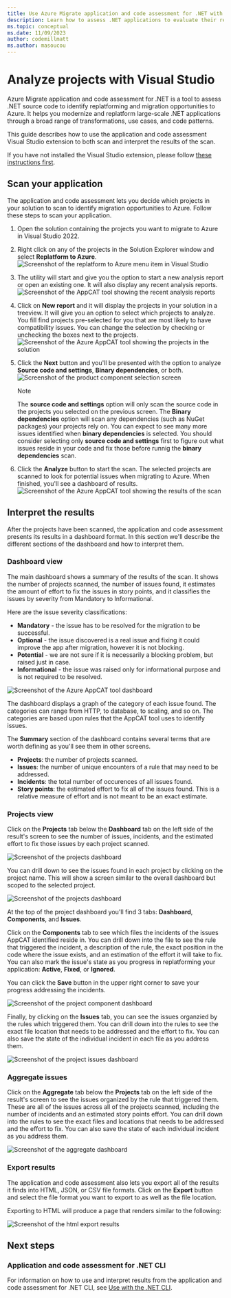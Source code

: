 ```yaml
---
title: Use Azure Migrate application and code assessment for .NET with Visual Studio
description: Learn how to assess .NET applications to evaluate their readiness to migrate to Azure with Visual Studio.
ms.topic: conceptual
ms.date: 11/09/2023
author: codemillmatt
ms.author: masoucou
---
```


# Analyze projects with Visual Studio

Azure Migrate application and code assessment for .NET is a tool to assess .NET source code to identify replatforming and migration opportunities to Azure. It helps you modernize and replatform large-scale .NET applications through a broad range of transformations, use cases, and code patterns.

This guide describes how to use the application and code assessment Visual Studio extension to both scan and interpret the results of the scan.

If you have not installed the Visual Studio extension, please follow [these instructions first](./install.md).

## Scan your application

The application and code assessment lets you decide which projects in your solution to scan to identify migration opportunities to Azure. Follow these steps to scan your application.

1. Open the solution containing the projects you want to migrate to Azure in Visual Studio 2022.
1. Right click on any of the projects in the Solution Explorer window and select **Replatform to Azure**.
    ![Screenshot of the replatform to Azure menu item in Visual Studio](./media/replatform.png)
1. The utility will start and give you the option to start a new analysis report or open an existing one. It will also display any recent analysis reports.
    ![Screenshot of the AppCAT tool showing the recent analysis reports](./media/appcat-start-screen.png)
1. Click on **New report** and it will display the projects in your solution in a treeview. It will give you an option to select which projects to analyze. You fill find projects pre-selected for you that are most likely to have compatibility issues. You can change the selection by checking or unchecking the boxes next to the projects.
    ![Screenshot of the Azure AppCAT tool showing the projects in the solution](./media/analyze-project-selection.png)
1. Click the **Next** button and you'll be presented with the option to analyze **Source code and settings**, **Binary dependencies**, or both.
    ![Screenshot of the product component selection screen](./media/analyze-project-component-selection.png)
    > [!NOTE]
    > The **source code and settings** option will only scan the source code in the projects you selected on the previous screen. The **Binary dependencies** option will scan any dependencies (such as NuGet packages) your projects rely on. You can expect to see many more issues identified when **binary dependencies** is selected.
    > You should consider selecting only **source code and settings** first to figure out what issues reside in your code and fix those before runnig the **binary dependencies** scan.
    >

1. Click the **Analyze** button to start the scan. The selected projects are scanned to look for potential issues when migrating to Azure. When finished, you'll see a dashboard of results.
  ![Screenshot of the Azure AppCAT tool showing the results of the scan](./media/analyze-results.png)

## Interpret the results

After the projects have been scanned, the application and code assessment presents its results in a dashboard format. In this section we'll describe the different sections of the dashboard and how to interpret them.

### Dashboard view

The main dashboard shows a summary of the results of the scan. It shows the number of projects scanned, the number of issues found, it estimates the amount of effort to fix the issues in story points, and it classifies the issues by severity from Mandatory to Informational.

Here are the issue severity classifications:

* **Mandatory** - the issue has to be resolved for the migration to be successful.
* **Optional** - the issue discovered is a real issue and fixing it could improve the app after migration, however it is not blocking.
* **Potential** - we are not sure if it is necessarily a blocking problem, but raised just in case.
* **Informational** - the issue was raised only for informational purpose and is not required to be resolved.

![Screenshot of the Azure AppCAT tool dashboard](./media/dashboard-results.png)

The dashboard displays a graph of the category of each issue found. The categories can range from HTTP, to database, to scaling, and so on. The categories are based upon rules that the AppCAT tool uses to identify issues.

The **Summary** section of the dashboard contains several terms that are worth defining as you'll see them in other screens.

* **Projects**: the number of projects scanned.
* **Issues**: the number of unique encounters of a rule that may need to be addressed.
* **Incidents**: the total number of occurences of all issues found.
* **Story points**: the estimated effort to fix all of the issues found. This is a relative measure of effort and is not meant to be an exact estimate.

### Projects view

Click on the **Projects** tab below the **Dashboard** tab on the left side of the result's screen to see the number of issues, incidents, and the estimated effort to fix those issues by each project scanned.

![Screenshot of the projects dashboard](./media/projects-overview.png)

You can drill down to see the issues found in each project by clicking on the project name. This will show a screen similar to the overall dashboard but scoped to the selected project.

![Screenshot of the projects dashboard](./media/project-dashboard.png)

At the top of the project dashboard you'll find 3 tabs: **Dashboard**, **Components**, and **Issues**.

Click on the **Components** tab to see which files the incidents of the issues AppCAT identified reside in. You can drill down into the file to see the rule that triggered the incident, a description of the rule, the exact position in the code where the issue exists, and an estimation of the effort it will take to fix. You can also mark the issue's state as you progress in replatforming your application: **Active**, **Fixed**, or **Ignored**.

You can click the **Save** button in the upper right corner to save your progress addressing the incidents.

![Screenshot of the project component dashboard](./media/project-component-dashboard.png)

Finally, by clicking on the **Issues** tab, you can see the issues organzied by the rules which triggered them. You can drill down into the rules to see the exact file location that needs to be addressed and the effort to fix. You can also save the state of the individual incident in each file as you address them.

![Screenshot of the project issues dashboard](./media/project-issue-dashboard.png)

### Aggregate issues

Click on the **Aggregate** tab below the **Projects** tab on the left side of the result's screen to see the issues organized by the rule that triggered them. These are all of the issues across all of the projects scanned, including the number of incidents and an estimated story points effort. You can drill down into the rules to see the exact files and locations that needs to be addressed and the effort to fix. You can also save the state of each individual incident as you address them.

![Screenshot of the aggregate dashboard](./media/aggregate-dashboard.png)

### Export results

The application and code assessment also lets you export all of the results it finds into HTML, JSON, or CSV file formats. Click on the **Export** button and select the file format you want to export to as well as the file location.

Exporting to HTML will produce a page that renders similar to the following:

![Screenshot of the html export results](./media/html-export.png)

## Next steps

### Application and code assessment for .NET CLI

For information on how to use and interpret results from the application and code assessment for .NET CLI, see [Use with the .NET CLI](./dotnet-cli.md).
